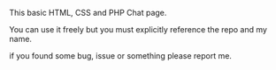 This basic HTML, CSS and PHP Chat page.

You can use it freely but you must explicitly reference the repo and my name.

if you found some bug, issue or something please report me.
